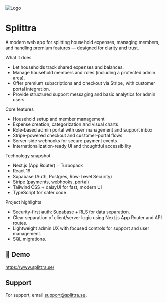 
![Logo](https://kfixndvekvohfhrwzcbo.supabase.co/storage/v1/object/public/PP/logo.png)


# Splittra

A modern web app for splitting household expenses, managing members, and handling premium features — designed for clarity and trust.

What it does
- Let households track shared expenses and balances.
- Manage household members and roles (including a protected admin area).
- Offer premium subscriptions and checkout via Stripe, with customer portal integration.
- Provide structured support messaging and basic analytics for admin users.

Core features
- Household setup and member management
- Expense creation, categorization and visual charts
- Role-based admin portal with user management and support inbox
- Stripe-powered checkout and customer-portal flows
- Server-side webhooks for secure payment events
- Internationalization-ready UI and thoughtful accessibility

Technology snapshot
- Next.js (App Router) + Turbopack
- React 19
- Supabase (Auth, Postgres, Row-Level Security)
- Stripe (payments, webhooks, portal)
- Tailwind CSS + daisyUI for fast, modern UI
- TypeScript for safer code

Project highlights
- Security-first auth: Supabase + RLS for data separation.
- Clear separation of client/server logic using Next.js App Router and API routes.
- Lightweight admin UX with focused controls for support and user management.
- SQL migrations.




## 🚀 Demo

https://www.splittra.se/


## Support

For support, email support@splittra.se.

